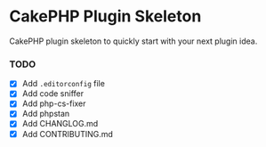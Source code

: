 # CakePHP Plugin Skeleton
CakePHP plugin skeleton to quickly start with your next plugin idea.

### TODO

- [x] Add `.editorconfig` file
- [x] Add code sniffer
- [x] Add php-cs-fixer
- [x] Add phpstan
- [x] Add CHANGLOG.md
- [x] Add CONTRIBUTING.md
